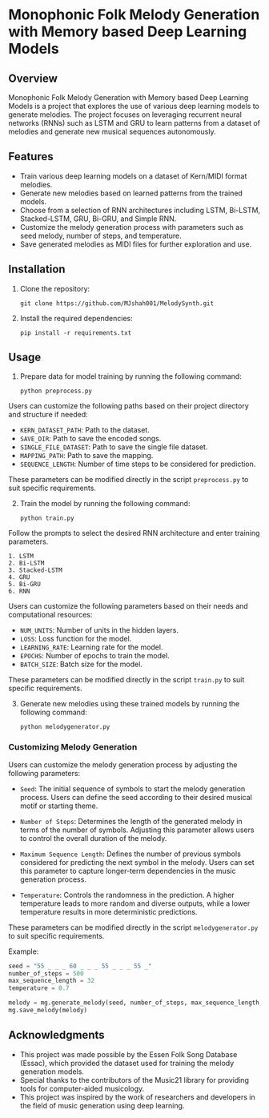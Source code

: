 
# Monophonic Folk Melody Generation with Memory based Deep Learning Models

## Overview

Monophonic Folk Melody Generation with Memory based Deep Learning Models is a project that explores the use of various deep learning models to generate melodies. The project focuses on leveraging recurrent neural networks (RNNs) such as LSTM and GRU to learn patterns from a dataset of melodies and generate new musical sequences autonomously.

## Features

- Train various deep learning models on a dataset of Kern/MIDI format melodies.
- Generate new melodies based on learned patterns from the trained models.
- Choose from a selection of RNN architectures including LSTM, Bi-LSTM, Stacked-LSTM, GRU, Bi-GRU, and Simple RNN.
- Customize the melody generation process with parameters such as seed melody, number of steps, and temperature.
- Save generated melodies as MIDI files for further exploration and use.

## Installation
1. Clone the repository:
    ```
    git clone https://github.com/MJshah001/MelodySynth.git
    ```
2. Install the required dependencies:
    ```
    pip install -r requirements.txt
    ```

## Usage
1. Prepare data for model training by running the following command:

    ```
    python preprocess.py
    ```
Users can customize the following paths based on their project directory and structure if needed:

- `KERN_DATASET_PATH`: Path to the dataset.
- `SAVE_DIR`: Path to save the encoded songs.
- `SINGLE_FILE_DATASET`: Path to save the single file dataset.
- `MAPPING_PATH`: Path to save the mapping.
- `SEQUENCE_LENGTH`: Number of time steps to be considered for prediction.

These parameters can be modified directly in the script `preprocess.py` to suit specific requirements.


2. Train the model by running the following command:

    ```
    python train.py
    ```
Follow the prompts to select the desired RNN architecture and enter training parameters.
```
1. LSTM
2. Bi-LSTM
3. Stacked-LSTM
4. GRU
5. Bi-GRU
6. RNN
```

Users can customize the following parameters based on their needs and computational resources:

- `NUM_UNITS`: Number of units in the hidden layers.
- `LOSS`: Loss function for the model.
- `LEARNING_RATE`: Learning rate for the model.
- `EPOCHS`: Number of epochs to train the model.
- `BATCH_SIZE`: Batch size for the model.

These parameters can be modified directly in the script `train.py` to suit specific requirements.


3. Generate new melodies using these trained models by running the following command:

    ```
    python melodygenerator.py
    ```

### Customizing Melody Generation

Users can customize the melody generation process by adjusting the following parameters:

- `Seed`: The initial sequence of symbols to start the melody generation process. Users can define the seed according to their desired musical motif or starting theme.

- `Number of Steps`: Determines the length of the generated melody in terms of the number of symbols. Adjusting this parameter allows users to control the overall duration of the melody.

- `Maximum Sequence Length`: Defines the number of previous symbols considered for predicting the next symbol in the melody. Users can set this parameter to capture longer-term dependencies in the music generation process.

- `Temperature`: Controls the randomness in the prediction. A higher temperature leads to more random and diverse outputs, while a lower temperature results in more deterministic predictions.

These parameters can be modified directly in the script `melodygenerator.py` to suit specific requirements.

Example:

```python
seed = "55 _ _ _ 60 _ _ _ 55 _ _ _ 55 _"
number_of_steps = 500  
max_sequence_length = 32  
temperature = 0.7  

melody = mg.generate_melody(seed, number_of_steps, max_sequence_length, temperature)
mg.save_melody(melody)
```




Acknowledgments
----------------
- This project was made possible by the Essen Folk Song Database (Essac), which provided the dataset used for training the melody generation models.
- Special thanks to the contributors of the Music21 library for providing tools for computer-aided musicology.
- This project was inspired by the work of researchers and developers in the field of music generation using deep learning.

